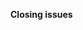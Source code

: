 <!--

IMPORTANT: Please do not create a Pull Request without creating an issue first.

Any change needs to be discussed before proceeding. Failure to do so may result in the rejection of the pull request.

Please provide enough information so that others can review your pull request:

You can skip this if you're fixing a typo or adding an app to the Showcase.

Explain the details for making this change. What existing problem does the pull request solve?
Example: When "Adding a function to do X", explain why it is necessary to have a way to do X.

-->

**Closing issues**

<!-- Put `closes #XXXX` in your comment to auto-close the issue that your PR fixes (if such). -->
